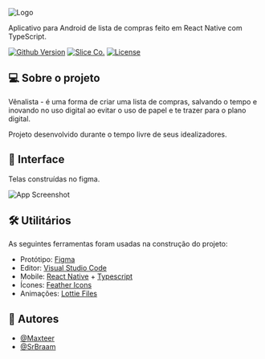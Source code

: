
![Logo](https://i.imgur.com/uHZTjQJ.png)

   
   
Aplicativo para Android de lista de compras feito em React Native com TypeScript.

[![Github Version](https://img.shields.io/github/v/tag/slicecollections/venalista-app?color=brightgreen&label=version&style=for-the-badge&=appveyor)](https://img.shields.io/github/v/tag/slicecollections/venalista-app?color=brightgreen&label=version&style=for-the-badge&=appveyor)
[![Slice Co.](https://img.shields.io/badge/Product-Slice%20Co.-blueviolet?style=for-the-badge&=appveyor)](https://img.shields.io/badge/Product-Slice%20Co.-blueviolet?style=for-the-badge&=appveyor)
[![License](https://img.shields.io/badge/License-MIT-informational?style=for-the-badge&=appveyor)](https://img.shields.io/badge/License-MIT-informational?style=for-the-badge&=appveyor)

  
## 💻 Sobre o projeto

Vênalista - é uma forma de criar uma lista de compras, salvando o tempo e inovando no uso digital ao evitar o uso de papel e te trazer para o plano digital.

Projeto desenvolvido durante o tempo livre de seus idealizadores.


## 🎨 Interface

Telas construídas no figma.

![App Screenshot](https://i.imgur.com/QUIiblf.png)

  
## 🛠 Utilitários

As seguintes ferramentas foram usadas na construção do projeto:

- Protótipo: [Figma](https://figma.com/)
- Editor: [Visual Studio Code](https://code.visualstudio.com/)
- Mobile: [React Native](https://reactnative.dev/) + [Typescript](https://www.typescriptlang.org/)
- Ícones: [Feather Icons](https://feathericons.com/)
- Animações: [Lottie Files](https://lottiefiles.com/)

  
## 🦸 Autores

- [@Maxteer](https://github.com/maxteer)
- [@SrBraam](https://github.com/SrBraam)

  
